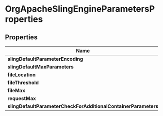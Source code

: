

# OrgApacheSlingEngineParametersProperties

## Properties

Name | Type | Description | Notes
------------ | ------------- | ------------- | -------------
**slingDefaultParameterEncoding** | [**ConfigNodePropertyString**](ConfigNodePropertyString.md) |  |  [optional]
**slingDefaultMaxParameters** | [**ConfigNodePropertyInteger**](ConfigNodePropertyInteger.md) |  |  [optional]
**fileLocation** | [**ConfigNodePropertyString**](ConfigNodePropertyString.md) |  |  [optional]
**fileThreshold** | [**ConfigNodePropertyInteger**](ConfigNodePropertyInteger.md) |  |  [optional]
**fileMax** | [**ConfigNodePropertyInteger**](ConfigNodePropertyInteger.md) |  |  [optional]
**requestMax** | [**ConfigNodePropertyInteger**](ConfigNodePropertyInteger.md) |  |  [optional]
**slingDefaultParameterCheckForAdditionalContainerParameters** | [**ConfigNodePropertyBoolean**](ConfigNodePropertyBoolean.md) |  |  [optional]



